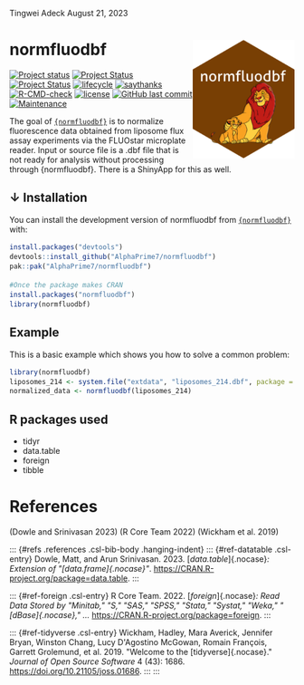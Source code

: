 Tingwei Adeck August 21, 2023

<!-- README.md is generated from README.Rmd. Please edit that file -->

# normfluodbf <img src="man/figures/logo.png" align="right" width="180"/>

[![Project status](https://www.repostatus.org/badges/latest/concept.svg)](https://github.com/AlphaPrime7/normfluodbf/commits) [![Project Status](https://www.repostatus.org/badges/latest/active.svg)](https://github.com/AlphaPrime7/normfluodbf/commits) [![Project Status](https://www.repostatus.org/badges/latest/wip.svg)](https://github.com/AlphaPrime7/normfluodbf/commits) [![lifecycle](https://img.shields.io/badge/lifecycle-maturing-blue.svg)](https://lifecycle.r-lib.org/articles/stages.html) [![saythanks](https://img.shields.io/badge/say-thanks-ff69b4.svg)](https://saythanks.io/to/GuangchuangYu) [![R-CMD-check](https://github.com/AlphaPrime7/normfluodbf/actions/workflows/devel-check.yaml/badge.svg)](https://github.com/AlphaPrime7/normfluodbf/actions/workflows/devel-check.yaml) [![license](https://img.shields.io/badge/license-GPL--3-blue.svg)](https://www.gnu.org/licenses/gpl-3.0.en.html) [![GitHub last commit](https://img.shields.io/github/last-commit/Nelson-Gon/mde.svg)](https://github.com/AlphaPrime7/normfluodbf/commits) [![Maintenance](https://img.shields.io/badge/Maintained%3F-yes-green.svg)](https://GitHub.com/Nelson-Gon/mde/graphs/commit-activity)

The goal of [`{normfluodbf}`](https://github.com/AlphaPrime7/normfluodbf) is to normalize fluorescence data obtained from liposome flux assay experiments via the FLUOstar microplate reader. Input or source file is a .dbf file that is not ready for analysis without processing through {normfluodbf}. There is a ShinyApp for this as well.

## ↓ Installation

You can install the development version of normfluodbf from [`{normfluodbf}`](https://github.com/AlphaPrime7/normfluodbf) with:

``` r
install.packages("devtools")
devtools::install_github("AlphaPrime7/normfluodbf")
pak::pak("AlphaPrime7/normfluodbf")

#Once the package makes CRAN
install.packages("normfluodbf")
library(normfluodbf)
```

## Example

This is a basic example which shows you how to solve a common problem:

``` r
library(normfluodbf)
liposomes_214 <- system.file("extdata", "liposomes_214.dbf", package = "normfluodbf")
normalized_data <- normfluodbf(liposomes_214)
```

## R packages used

-   tidyr
-   data.table
-   foreign
-   tibble

# References

(Dowle and Srinivasan 2023) (R Core Team 2022) (Wickham et al. 2019)

::: {#refs .references .csl-bib-body .hanging-indent}
::: {#ref-datatable .csl-entry}
Dowle, Matt, and Arun Srinivasan. 2023. [*data.table*]{.nocase}*: Extension of "[data.frame]{.nocase}"*. <https://CRAN.R-project.org/package=data.table>.
:::

::: {#ref-foreign .csl-entry}
R Core Team. 2022. [*foreign*]{.nocase}*: Read Data Stored by "Minitab," "S," "SAS," "SPSS," "Stata," "Systat," "Weka," "[dBase]{.nocase}," ...* <https://CRAN.R-project.org/package=foreign>.
:::

::: {#ref-tidyverse .csl-entry}
Wickham, Hadley, Mara Averick, Jennifer Bryan, Winston Chang, Lucy D'Agostino McGowan, Romain François, Garrett Grolemund, et al. 2019. "Welcome to the [tidyverse]{.nocase}." *Journal of Open Source Software* 4 (43): 1686. <https://doi.org/10.21105/joss.01686>.
:::
:::
